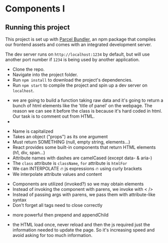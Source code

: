 # Components I

## Running this project

This project is set up with [Parcel Bundler](https://parceljs.org/), an npm package
that compiles our frontend assets and comes with an integrated development server.

The dev server runs on `http://localhost:1234` by default, but will use another port
number if `1234` is being used by another application.

- Clone the repo.
- Navigate into the project folder.
- Run `npm install` to download the project's dependencies.
- Run `npm start` to compile the project and spin up a dev server on `localhost`.


<!-- THe main purpose of this class -->
- we are going to build a function taking raw data and it's going to return a bunch of html elements like the 'title of panel' on the webpage. The reason we can see it before the class is because it's hard coded in html. Our task is to comment out from HTML.
- 

<!-- 💥💥💥 Rules when DECLARING a React component 💥💥💥 -->
  - Name is capitalized
  - Takes an object ("props") as its one argument
  - Must return SOMETHING (null, empty string, elements...)
  - React provides some built-in components that return HTML elements (h1, div, span...)
  - Attribute names with dashes are camelCased (except data- & aria-)
  - The `class` attribute is `className`, `for` attribute is `htmlFor`
  - We can INTERPOLATE 🔥 js expressions 🔥 using curly brackets
  - We interpolate attribute values and content


<!-- 💥💥💥 Rules when USING a React component 💥💥💥 -->

  - Components are utilized (invoked?) so we may obtain elements
  - Instead of invoking the component with parens, we invoke with < />
  - Instead of passing args with parens, we pass them with attribute-like syntax
  - Don't forget all tags need to close correctly

<!-- insertAdjacentHTML -->
- more powerful then prepend and appendChild

<!--The purpose of constructing webpage with js -->
- the HTML load once, never reload and then the js required just the information needed to update the page. So it's increasing speed and avoid asking for too much information.